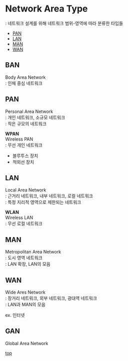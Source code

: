 # Network Area Type
: 네트워크 설계를 위해 네트워크 범위-영역에 따라 분류한 타입들      

- [PAN](#pan)
- [LAN](#lan)
- [MAN](#man)
- [WAN](#wan)



## BAN
Body Area Network   
: 인체 중심 네트워크



## PAN
Personal Area Network    
: 개인 네트워크, 소규모 네트워크           
: 작은 규모의 네트워크   

**WPAN**   
Wireless PAN    
: 무선 개인 네트워크    

- 블루투스 장치
- 적외선 장치



## LAN
Local Area Network    
: 근거리 네트워크, 내부 네트워크, 로컬 네트워크    
: 특정 지리적 영역으로 제한되는 네트워크   

**WLAN**  
Wireless LAN    
: 무선 로컬 네트워크   



## MAN
Metropolitan Area Network   
: 도시 영역 네트워크   
: LAN 확장, LAN의 모음      



## WAN
Wide Ares Network   
: 장거리 네트워크, 외부 네트워크, 광대역 네트워크   
: LAN과 MAN의 모음   

ex. 인터넷



## GAN
Global Area Network  



[top](#)
